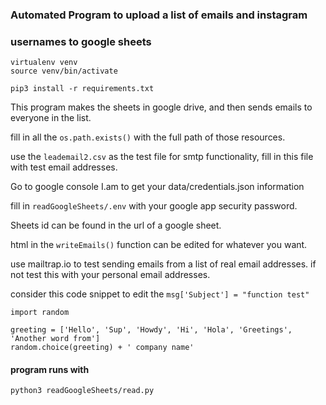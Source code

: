 ### Automated Program to upload a list of emails and instagram
### usernames to google sheets
```
virtualenv venv
source venv/bin/activate
```
```
pip3 install -r requirements.txt
```

This program makes the sheets in google drive, and then sends
emails to everyone in the list.

fill in all the `os.path.exists()` with the full path of those resources.

use the `leademail2.csv` as the test file for smtp functionality, fill in this file
with test email addresses.

Go to google console I.am to get your data/credentials.json information

fill in `readGoogleSheets/.env` with your google app security password.

Sheets id can be found in the url of a google sheet.

html in the `writeEmails()` function can be edited for whatever you want.

use mailtrap.io to test sending emails from a list of real email addresses. if not
test this with your personal email addresses.

consider this code snippet to edit the `msg['Subject'] = "function test"`
```
import random

greeting = ['Hello', 'Sup', 'Howdy', 'Hi', 'Hola', 'Greetings', 'Another word from']
random.choice(greeting) + ' company name'
```
#### program runs with
```
python3 readGoogleSheets/read.py
```
